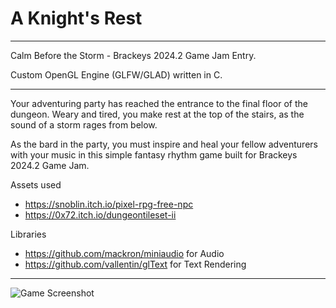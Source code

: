 # A Knight's Rest
---

Calm Before the Storm - Brackeys 2024.2 Game Jam Entry.

Custom OpenGL Engine (GLFW/GLAD) written in C.

---

Your adventuring party has reached the entrance to the final floor of the dungeon. Weary and tired, you make rest at the top of the stairs, as the sound of a storm rages from below.

As the bard in the party, you must inspire and heal your fellow adventurers with your music in this simple fantasy rhythm game built for Brackeys 2024.2 Game Jam.

Assets used

- https://snoblin.itch.io/pixel-rpg-free-npc
- https://0x72.itch.io/dungeontileset-ii

Libraries

- https://github.com/mackron/miniaudio for Audio
- https://github.com/vallentin/glText for Text Rendering

---
![Game Screenshot]("knightsrestpreview.png")


